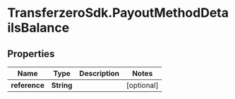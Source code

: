# TransferzeroSdk.PayoutMethodDetailsBalance

## Properties

Name | Type | Description | Notes
------------ | ------------- | ------------- | -------------
**reference** | **String** |  | [optional] 


